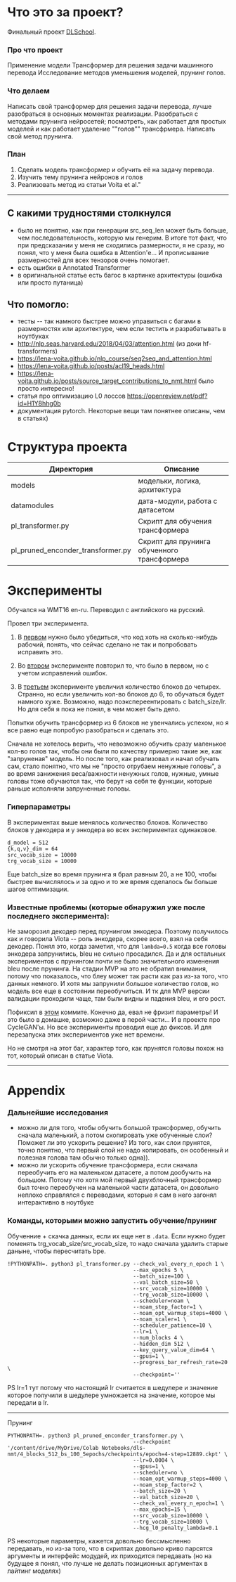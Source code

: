 

# Что это за проект?

Финальный проект [DLSchool](https://www.dlschool.org/).

### Про что проект
Применение модели Трансформер для решения задачи машинного перевода
Исследование методов уменьшения моделей, прунинг голов.

### Что делаем
Написать свой трансформер для решения задачи перевода, лучше разобраться в основных моментах реализации.
Разобраться с методами прунинга нейросетей; посмотреть, как работает для простых моделей и как работает удаление ""голов"" трансфрмера. Написать свой метод прунинга.

### План
1. Сделать модель трансформер и обучить её на задачу перевода.
2. Изучить тему прунинга нейронов и голов
3. Реализовать метод из статьи Voita et al."

---

## С какими трудностями столкнулся

* было не понятно, как при генерации src_seq_len может быть больше, чем последовательность, которую мы генерим.
В итоге тот факт, что при предсказании у меня не сходились размерности, я не сразу, но понял, что у меня была
ошибка в Attention'е... И прописывание размерностей для всех тензоров очень помогает.
* есть ошибки в Annotated Transformer
* в оригинальной статье есть багос в картинке архитектуры (ошибка или просто путаница)


## Что помогло:

* тесты -- так намного быстрее можно управиться с багами в размерностях или архитектуре, чем если тестить и разрабатывать в ноутбуках
* http://nlp.seas.harvard.edu/2018/04/03/attention.html (из доки hf-transformers)
* https://lena-voita.github.io/nlp_course/seq2seq_and_attention.html
* https://lena-voita.github.io/posts/acl19_heads.html
* https://lena-voita.github.io/posts/source_target_contributions_to_nmt.html было просто интересно!
* статья про оптимизацию L0 лоссов https://openreview.net/pdf?id=H1Y8hhg0b
* документация pytorch. Некоторые вещи там понятнее описаны, чем в статьях)

# Структура проекта

| Директория | Описание |
|--|---|
| models| модельки, логика, архитектура |
|datamodules| дата-модули, работа с датасетом |
|pl_transformer.py| Скрипт для обучения трансформера |
|pl_pruned_enconder_transformer.py| Скрипт для прунинга обученного трансформера |


# Эксперименты

Обучался на WMT16 en-ru. Переводил с английского на русский.

Провел три эксперимента.

1. В [первом](experiments/2_block_mvp.md) нужно было убедиться, что код хоть на сколько-нибудь рабочий, понять, что сейчас сделано не так и попробовать исправить это.

1. Во [втором](experiments/2_block_fixed.md) эксперименте повторил то, что было в первом, но с учетом исправлений ошибок.

1. В [третьем](experiments/4_block.md) эксперименте увеличил количество блоков до четырех. Странно, но если увеличить кол-во блоков до 6, то обучаться будет намного хуже. Возможно, надо поэкспереентировать с batch_size/lr. Но для себя я пока не понял, в чем может быть дело.

Попытки обучить трансформер из 6 блоков не увенчались успехом, но я все равно еще попробую разобраться и сделать это.

Сначала не хотелось верить, что невозможно обучить сразу маленькое кол-во голов так, чтобы они были по качеству примерно такие же, как "запруненая" модель. Но после того, как реализовал и начал обучать сам, стало понятно, что мы не "просто отрубаем ненужные головы", а во время занижения веса/важности ненужных голов, нужные, умные головы тоже обучаются так, что берут на себя те функции, которые раньше исполняли запруненные головы.



### Гиперпараметры

В экспериментах выше менялось количество блоков. Количество блоков у декодера и у энкодера во всех экспериментах одинаковое.

```
d_model = 512
{k,q,v}_dim = 64
src_vocab_size = 10000
trg_vocab_size = 10000
```

Еще batch_size во время прунинга я брал равным 20, а не 100, чтобы быстрее вычислялось и за одно и то же время сделалось бы больше шагов оптимизации.

### Известные проблемы (которые обнаружил уже после последнего эксперимента):
Не заморозил декодер перед прунингом энкодера. Поэтому получилось как и говорила Viota -- роль энкодера, скорее всего, взял на себя декодер.
Понял это, когда заметил, что для `lambda=0.5` когда все головы энкодера запрунились, bleu не сильно просадился.
Да и для остальных экспериментов с прунингом почти не было значительного изменения bleu после прунинга.
На стадии MVP на это не обратил внимания, потому что показалось, что блеу может так расти как раз из-за того, что данных немного. И хотя мы
запрунили большое количество голов, но модель все еще в состоянии переобучиться. И тк для MVP версии валидации проходили чаще, там были видны и падения bleu, и его рост.

Пофиксил в [этом](https://github.com/mrsndmn/dls-nmt-project/commit/b503380229560bf3e72a8576a1f51e854ef38686) коммите. Конечно да, евал не фризит параметры! И это было в домашке, возможно даже в перой части... И в проекте про CycleGAN'ы. Но все эксперименты проводил еще до фиксов. И для перезапуска этих экспериментов уже нет времени.


Но не смотря на этот баг, характер того, как прунятся головы похож на тот, который описан в статье Viota.

---

# Appendix

### Дальнейшие исследования

* можно ли для того, чтобы обучить большой трансформер, обучить сначала маленький, а потом
скопировать уже обученные слои? Поможет ли это ускорить решение? Из того, как слои прунятся, точно понятно,
что первый слой не надо копировать, он особенный и полезная голова там обычно только одна)).
* можно ли ускорить обучение трансформера, если сначала переобучить его на маленьком датасете, а
потом дообучить на большом. Потому что хотя мой первый двухблочный трансформер был точно переобучен на маленькой части датасета,
он довольно неплохо справлялся с переводами, которые я сам в него загонял интерактивно в ноутбуке

### Команды, которыми можно запустить обучение/прунинг

Обученние + скачка данных, если их еще нет в `.data`. Если нужно будет поменять trg_vocab_size/src_vocab_size, то надо сначала удалить старые даныне, чтобы пересчитать bpe.
```
!PYTHONPATH=. python3 pl_transformer.py --check_val_every_n_epoch 1 \
                                        --max_epochs 5 \
                                        --batch_size=100 \
                                        --val_batch_size=50 \
                                        --src_vocab_size=10000 \
                                        --trg_vocab_size=10000 \
                                        --scheduler=noam \
                                        --noam_step_factor=1 \
                                        --noam_opt_warmup_steps=4000 \
                                        --noam_scaler=1 \
                                        --scheduler_patience=10 \
                                        --lr=1 \
                                        --num_blocks 4 \
                                        --hidden_dim 512 \
                                        --key_query_value_dim=64 \
                                        --gpus=1 \
                                        --progress_bar_refresh_rate=20 \
                                        --checkpoint=''
```
PS lr=1 тут потому что настоящий lr считается в шедулере и значение которое получили в шедулере умножается на значение, которое мы передали в lr.

----

Прунинг
```
PYTHONPATH=. python3 pl_pruned_enconder_transformer.py \
                                        --checkpoint '/content/drive/MyDrive/Colab Notebooks/dls-nmt/4_blocks_512_bs_100_5epochs/checkpoints/epoch=4-step=12889.ckpt' \
                                        --lr=0.0004 \
                                        --gpus=1 \
                                        --scheduler=no \
                                        --noam_opt_warmup_steps=4000 \
                                        --noam_step_factor=2 \
                                        --batch_size=20 \
                                        --val_batch_size=20 \
                                        --check_val_every_n_epoch=1 \
                                        --max_epochs=15 \
                                        --src_vocab_size=10000 \
                                        --trg_vocab_size=10000 \
                                        --hcg_l0_penalty_lambda=0.1
```

PS некоторые параметры, кажется довольно бессмысленно передавать, но из-за того, что в скриптах довольно криво парсятся аргументы и интерфейс модудей, их приходится передавать (но на будущее я понял, что лучше не делать позиционных аргументах в лайтинг моделях)
